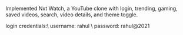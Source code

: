Implemented Nxt Watch, a YouTube clone with login, trending, gaming, saved
videos, search, video details, and theme toggle.


login credentials:\\
username: rahul \\
password: rahul@2021



